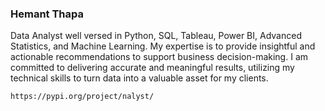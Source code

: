 ### Hemant Thapa

Data Analyst well versed in Python, SQL, Tableau, Power BI, Advanced Statistics, and Machine Learning. 
My expertise is to provide insightful and actionable recommendations to support business decision-making. 
I am committed to delivering accurate and meaningful results, utilizing my technical skills to turn data into a valuable asset for my clients.

```https://pypi.org/project/nalyst/```
